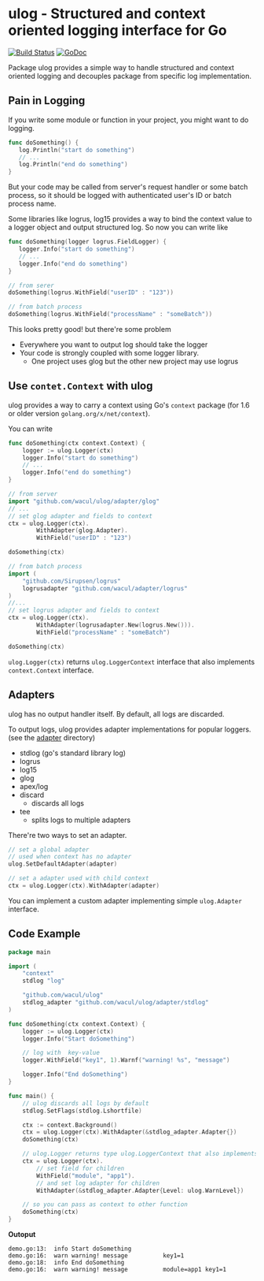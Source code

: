 # ulog - Structured and context oriented logging interface for Go

[![Build Status](https://semaphoreci.com/api/v1/tutuming/ulog/branches/master/badge.svg)](https://semaphoreci.com/tutuming/ulog) [![GoDoc](https://godoc.org/github.com/wacul/ulog?status.svg)](https://godoc.org/github.com/wacul/ulog)


Package ulog provides a simple way to handle structured and context oriented logging and decouples package from specific log implementation.


## Pain in Logging

If you write some module or function in your project, you might want to do logging.

```go
func doSomething() {
   log.Println("start do something")
   // ...
   log.Println("end do something")
}
```

But your code may be called from server's request handler or some batch process, so it should be logged with authenticated user's ID or batch process name.

Some libraries like logrus, log15 provides a way to bind the context value to a logger object and output structured log.
So now you can write like

```go
func doSomething(logger logrus.FieldLogger) {
   logger.Info("start do something")
   // ...
   logger.Info("end do something")
}

```
```go
// from serer
doSomething(logrus.WithField("userID" : "123"))

// from batch process
doSomething(logrus.WithField("processName" : "someBatch"))
```

This looks pretty good! but there're some problem

* Everywhere you want to output log should take the logger
* Your code is strongly coupled with some logger library.
    * One project uses glog but the other new project may use logrus

## Use `contet.Context` with ulog

ulog provides a way to carry a context using Go's `context` package (for 1.6 or older version `golang.org/x/net/context`).

You can write

```go
func doSomething(ctx context.Context) {
	logger := ulog.Logger(ctx)
    logger.Info("start do something")
    // ...
    logger.Info("end do something")
}
```

```go
// from server
import "github.com/wacul/ulog/adapter/glog"
// ...
// set glog adapter and fields to context
ctx = ulog.Logger(ctx).
		WithAdapter(glog.Adapter).
		WithField("userID" : "123")

doSomething(ctx)
```

```go
// from batch process
import (
    "github.com/Sirupsen/logrus"
    logrusadapter "github.com/wacul/adapter/logrus"
)
//...
// set logrus adapter and fields to context
ctx = ulog.Logger(ctx).
		WithAdapter(logrusadapter.New(logrus.New())).
		WithField("processName" : "someBatch")

doSomething(ctx)
```

`ulog.Logger(ctx)` returns `ulog.LoggerContext` interface that also implements `context.Context` interface.

## Adapters

ulog has no output handler itself. By default, all logs are discarded.

To output logs, ulog provides adapter implementations for popular loggers.
(see the [adapter](./adapter) directory)

* stdlog (go's standard library log)
* logrus
* log15
* glog
* apex/log
* discard
    * discards all logs
* tee
    * splits logs to multiple adapters

There're two ways to set an adapter.

```go
// set a global adapter
// used when context has no adapter
ulog.SetDefaultAdapter(adapter)

// set a adapter used with child context
ctx = ulog.Logger(ctx).WithAdapter(adapter)
```

You can implement a custom adapter implementing simple `ulog.Adapter` interface.

## Code Example

```go
package main

import (
	"context"
	stdlog "log"

	"github.com/wacul/ulog"
	stdlog_adapter "github.com/wacul/ulog/adapter/stdlog"
)

func doSomething(ctx context.Context) {
	logger := ulog.Logger(ctx)
	logger.Info("Start doSomething")

	// log with  key-value
	logger.WithField("key1", 1).Warnf("warning! %s", "message")

	logger.Info("End doSomething")
}

func main() {
	// ulog discards all logs by default
	stdlog.SetFlags(stdlog.Lshortfile)

	ctx := context.Background()
	ctx = ulog.Logger(ctx).WithAdapter(&stdlog_adapter.Adapter{})
	doSomething(ctx)

	// ulog.Logger returns type ulog.LoggerContext that also implements context.Context
	ctx = ulog.Logger(ctx).
		// set field for children
		WithField("module", "app1").
		// and set log adapter for children
		WithAdapter(&stdlog_adapter.Adapter{Level: ulog.WarnLevel})

	// so you can pass as context to other function
	doSomething(ctx)
}
```

**Outoput**

```
demo.go:13:  info Start doSomething        
demo.go:16:  warn warning! message          key1=1
demo.go:18:  info End doSomething          
demo.go:16:  warn warning! message          module=app1 key1=1
```
